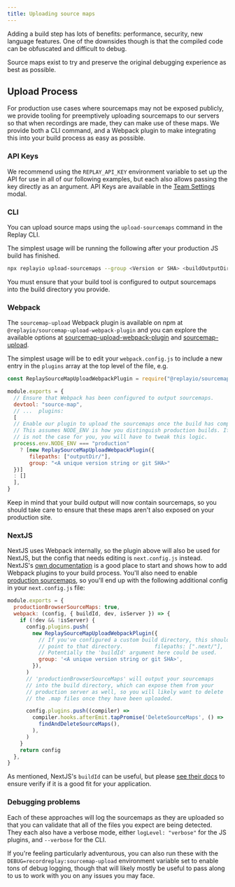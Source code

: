 ```yaml
---
title: Uploading source maps
---
```


Adding a build step has lots of benefits: performance, security, new language features. One of the downsides though is that the compiled code can be obfuscated and difficult to debug.

Source maps exist to try and preserve the original debugging experience as best as possible.

## Upload Process

For production use cases where sourcemaps may not be exposed publicly, we provide tooling for preemptively uploading sourcemaps to our servers so that when recordings are made, they can make use of these maps. We provide both a CLI command, and a Webpack plugin to make integrating this into your build process as easy as possible.

### API Keys

We recommend using the `REPLAY_API_KEY` environment variable to set up the API for use in all of our following examples, but each also allows passing the key directly as an argument. API Keys are available in the [Team Settings](/reference/ci-workflows/generate-api-key) modal.

### CLI

You can upload source maps using the `upload-sourcemaps` command in the Replay CLI.

The simplest usage will be running the following after your production JS build has finished.

```sh
npx replayio upload-sourcemaps --group <Version or SHA> <buildOutputDir>
```

You must ensure that your build tool is configured to output sourcemaps into the build directory you provide.

### Webpack

The `sourcemap-upload` Webpack plugin is available on npm at `@replayio/sourcemap-upload-webpack-plugin` and you can explore the available options at [sourcemap-upload-webpack-plugin](https://github.com/replayio/replay-cli/tree/main/packages/sourcemap-upload-webpack-plugin) and [sourcemap-upload](https://github.com/replayio/replay-cli/tree/main/packages/sourcemap-upload).

The simplest usage will be to edit your `webpack.config.js` to include a new entry in the `plugins` array at the top level of the file, e.g.

```javascript
const ReplaySourceMapUploadWebpackPlugin = require("@replayio/sourcemap-upload-webpack-plugin");

module.exports = {
  // Ensure that Webpack has been configured to output sourcemaps.
  devtool: "source-map",
  // ...  plugins:
  [
  // Enable our plugin to upload the sourcemaps once the build has completed.
  // This assumes NODE_ENV is how you distinguish production builds. If that
  // is not the case for you, you will have to tweak this logic.
  process.env.NODE_ENV === "production"
    ? [new ReplaySourceMapUploadWebpackPlugin({
       filepaths: ["outputDir/"],
       group: "<A unique version string or git SHA>"
  })]
  : []
  ],
}
```

Keep in mind that your build output will now contain sourcemaps, so you should take care to ensure that these maps aren't also exposed on your production site.

### NextJS

NextJS uses Webpack internally, so the plugin above will also be used for NextJS, but the config that needs editing is `next.config.js` instead. NextJS's [own documentation](https://nextjs.org/docs/api-reference/next.config.js/custom-webpack-config) is a good place to start and shows how to add Webpack plugins to your build process. You'll also need to enable [production sourcemaps](https://nextjs.org/docs/advanced-features/source-maps), so you'll end up with the following additional config in your `next.config.js` file:

```javascript
module.exports = {
  productionBrowserSourceMaps: true,
  webpack: (config, { buildId, dev, isServer }) => {
    if (!dev && !isServer) {
      config.plugins.push(
        new ReplaySourceMapUploadWebpackPlugin({
          // If you've configured a custom build directory, this should
          // point to that directory.          filepaths: [".next/"],
          // Potentially the 'buildId' argument here could be used.
          group: '<A unique version string or git SHA>',
        }),
      )
      // 'productionBrowserSourceMaps' will output your sourcemaps
      // into the build directory, which can expose them from your
      // production server as well, so you will likely want to delete
      // the .map files once they have been uploaded.

      config.plugins.push((compiler) =>
        compiler.hooks.afterEmit.tapPromise('DeleteSourceMaps', () =>
          findAndDeleteSourceMaps(),
        ),
      )
    }
    return config
  },
}
```

As mentioned, NextJS's `buildId` can be useful, but please [see their docs](https://nextjs.org/docs/api-reference/next.config.js/configuring-the-build-id) to ensure verify if it is a good fit for your application.

### Debugging problems

Each of these approaches will log the sourcemaps as they are uploaded so that you can validate that all of the files you expect are being detected. They each also have a verbose mode, either `logLevel: "verbose"` for the JS plugins, and `--verbose` for the CLI.

If you're feeling particularly adventurous, you can also run these with the `DEBUG=recordreplay:sourcemap-upload` environment variable set to enable tons of debug logging, though that will likely mostly be useful to pass along to us to work with you on any issues you may face.
